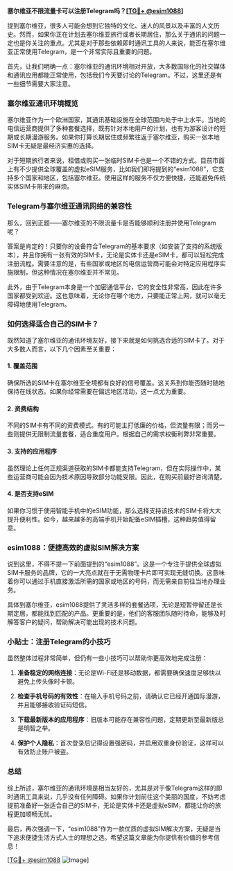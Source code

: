 **塞尔维亚不限流量卡可以注册Telegram吗？[[TG💪+ @esim1088](https://t.me/s/esim1088)]**

提到塞尔维亚，很多人可能会想到它独特的文化、迷人的风景以及丰富的人文历史。然而，如果你正在计划去塞尔维亚旅行或者长期居住，那么关于通讯的问题一定也是你关注的重点。尤其是对于那些依赖即时通讯工具的人来说，能否在塞尔维亚正常使用Telegram，是一个非常实际且重要的问题。

首先，让我们明确一点：塞尔维亚的通讯环境相对开放，大多数国际化的社交媒体和通讯应用都能正常使用，包括我们今天要讨论的Telegram。不过，这里还是有一些细节需要大家注意。

### 塞尔维亚通讯环境概览

塞尔维亚作为一个欧洲国家，其通讯基础设施在全球范围内处于中上水平。当地的电信运营商提供了多种套餐选择，既有针对本地用户的计划，也有为游客设计的短期或长期漫游服务。如果你打算长期居住或频繁往返于塞尔维亚，购买一张本地SIM卡无疑是最经济实惠的选择。

对于短期旅行者来说，租借或购买一张临时SIM卡也是一个不错的方式。目前市面上有不少提供全球覆盖的虚拟eSIM服务，比如我们即将提到的“esim1088”，它支持多个国家和地区，包括塞尔维亚。使用这样的服务不仅方便快捷，还能避免传统实体SIM卡带来的麻烦。

### Telegram与塞尔维亚通讯网络的兼容性

那么，回到正题——塞尔维亚的不限流量卡是否能够顺利注册并使用Telegram呢？

答案是肯定的！只要你的设备符合Telegram的基本要求（如安装了支持的系统版本），并且你拥有一张有效的SIM卡，无论是实体卡还是eSIM卡，都可以轻松完成注册流程。需要注意的是，有些国家或地区的电信运营商可能会对特定应用程序实施限制，但这种情况在塞尔维亚并不常见。

此外，由于Telegram本身是一个加密通信平台，它的安全性非常高，因此在许多国家都受到欢迎。这也意味着，无论你在哪个地方，只要能正常上网，就可以毫无障碍地使用Telegram。

### 如何选择适合自己的SIM卡？

既然知道了塞尔维亚的通讯环境友好，接下来就是如何挑选合适的SIM卡了。对于大多数人而言，以下几个因素至关重要：

#### 1. **覆盖范围**
   确保所选的SIM卡在塞尔维亚全境都有良好的信号覆盖。这关系到你能否随时随地保持在线状态。如果你经常需要在偏远地区活动，这一点尤为重要。

#### 2. **资费结构**
   不同的SIM卡有不同的资费模式。有的可能主打低廉的价格，但流量有限；而另一些则提供无限制流量套餐，适合重度用户。根据自己的需求权衡利弊非常重要。

#### 3. **支持的应用程序**
   虽然理论上任何正规渠道获取的SIM卡都能支持Telegram，但在实际操作中，某些运营商可能会因为技术原因导致部分功能受限。因此，在购买前最好咨询清楚。

#### 4. **是否支持eSIM**
   如果你习惯于使用智能手机中的eSIM功能，那么选择支持该技术的SIM卡将大大提升便利性。如今，越来越多的高端手机开始配备eSIM插槽，这种趋势值得留意。

### esim1088：便捷高效的虚拟SIM解决方案

说到这里，不得不提一下前面提到的“esim1088”。这是一个专注于提供全球虚拟SIM卡服务的品牌，它的一大亮点就在于无需物理卡片即可实现无缝切换。这意味着你可以通过手机直接激活所需的国家或地区的号码，而无需亲自前往当地办理业务。

具体到塞尔维亚，esim1088提供了灵活多样的套餐选项，无论是短暂停留还是长期定居，都能找到匹配的产品。更重要的是，他们的客服团队随时待命，能够及时解答客户的疑问，帮助解决可能出现的技术问题。

### 小贴士：注册Telegram的小技巧

虽然整体过程非常简单，但仍有一些小技巧可以帮助你更高效地完成注册：

1. **准备稳定的网络连接**：无论是Wi-Fi还是移动数据，都需要确保速度足够快以避免上传头像时卡顿。
   
2. **检查手机号码的有效性**：在输入手机号码之前，请确认它已经开通国际漫游，并且能够接收验证码短信。

3. **下载最新版本的应用程序**：旧版本可能存在兼容性问题，定期更新至最新版总是明智之举。

4. **保护个人隐私**：首次登录后记得设置强密码，并启用双重身份验证，这样可以有效防止账户被盗。

### 总结

综上所述，塞尔维亚的通讯环境是相当友好的，尤其是对于像Telegram这样的即时通讯工具来说，几乎没有任何障碍。如果你计划前往这个美丽的国度，不妨考虑提前准备好一张适合自己的SIM卡，无论是实体卡还是虚拟eSIM，都能让你的旅程更加顺畅无忧。

最后，再次强调一下，“esim1088”作为一款优质的虚拟SIM解决方案，无疑是当下追求便捷生活方式人士的理想之选。希望这篇文章能为你提供有价值的参考信息！

[[TG💪+ @esim1088](https://t.me/s/esim1088) ![Image](https://i.postimg.cc/4NQfJmqS/Snipaste-2025-05-13-00-14-12.png)]